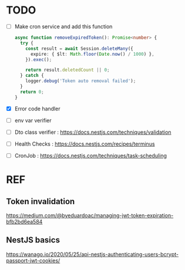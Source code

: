 # TODO 

- [ ] Make cron service and add this function
  ```typescript
  async function removeExpiredToken(): Promise<number> {
    try {
      const result = await Session.deleteMany({
        expire: { $lt: Math.floor(Date.now() / 1000) },
      }).exec();

      return result.deletedCount || 0;
    } catch {
      logger.debug('Token auto removal failed');
    }
    return 0;
  }
  ```
- [x] Error code handler
- [ ] env var verifier
- [ ] Dto class verifier : https://docs.nestjs.com/techniques/validation
- [ ] Health Checks : https://docs.nestjs.com/recipes/terminus
- [ ] CronJob : https://docs.nestjs.com/techniques/task-scheduling


# REF
## Token invalidation
https://medium.com/@byeduardoac/managing-jwt-token-expiration-bfb2bd6ea584

## NestJS basics
https://wanago.io/2020/05/25/api-nestjs-authenticating-users-bcrypt-passport-jwt-cookies/